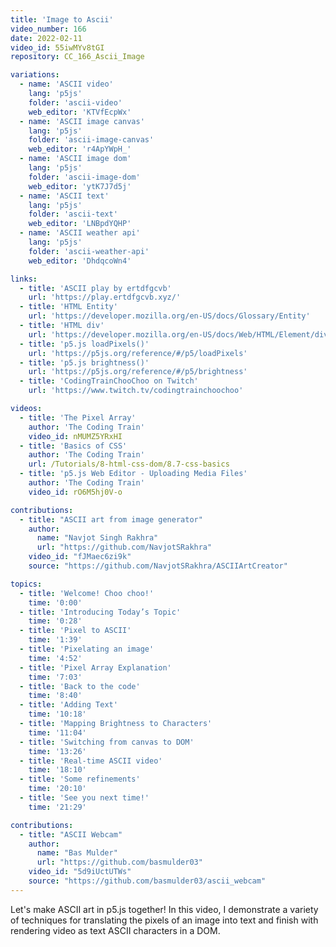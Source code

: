 ```yaml
---
title: 'Image to Ascii'
video_number: 166
date: 2022-02-11
video_id: 55iwMYv8tGI
repository: CC_166_Ascii_Image

variations:
  - name: 'ASCII video'
    lang: 'p5js'
    folder: 'ascii-video'
    web_editor: 'KTVfEcpWx'
  - name: 'ASCII image canvas'
    lang: 'p5js'
    folder: 'ascii-image-canvas'
    web_editor: 'r4ApYWpH_'
  - name: 'ASCII image dom'
    lang: 'p5js'
    folder: 'ascii-image-dom'
    web_editor: 'ytK7J7d5j'
  - name: 'ASCII text'
    lang: 'p5js'
    folder: 'ascii-text'
    web_editor: 'LNBpdYQHP'
  - name: 'ASCII weather api'
    lang: 'p5js'
    folder: 'ascii-weather-api'
    web_editor: 'DhdqcoWn4'

links:
  - title: 'ASCII play by ertdfgcvb'
    url: 'https://play.ertdfgcvb.xyz/'
  - title: 'HTML Entity'
    url: 'https://developer.mozilla.org/en-US/docs/Glossary/Entity'
  - title: 'HTML div'
    url: 'https://developer.mozilla.org/en-US/docs/Web/HTML/Element/div'
  - title: 'p5.js loadPixels()'
    url: 'https://p5js.org/reference/#/p5/loadPixels'
  - title: 'p5.js brightness()'
    url: 'https://p5js.org/reference/#/p5/brightness'
  - title: 'CodingTrainChooChoo on Twitch'
    url: 'https://www.twitch.tv/codingtrainchoochoo'

videos:
  - title: 'The Pixel Array'
    author: 'The Coding Train'
    video_id: nMUMZ5YRxHI
  - title: 'Basics of CSS'
    author: 'The Coding Train'
    url: /Tutorials/8-html-css-dom/8.7-css-basics
  - title: 'p5.js Web Editor - Uploading Media Files'
    author: 'The Coding Train'
    video_id: rO6M5hj0V-o

contributions:
  - title: "ASCII art from image generator"
    author:
      name: "Navjot Singh Rakhra"
      url: "https://github.com/NavjotSRakhra"
    video_id: "fJMaec6zi9k"
    source: "https://github.com/NavjotSRakhra/ASCIIArtCreator"

topics:
  - title: 'Welcome! Choo choo!'
    time: '0:00'
  - title: 'Introducing Today’s Topic'
    time: '0:28'
  - title: 'Pixel to ASCII'
    time: '1:39'
  - title: 'Pixelating an image'
    time: '4:52'
  - title: 'Pixel Array Explanation'
    time: '7:03'
  - title: 'Back to the code'
    time: '8:40'
  - title: 'Adding Text'
    time: '10:18'
  - title: 'Mapping Brightness to Characters'
    time: '11:04'
  - title: 'Switching from canvas to DOM'
    time: '13:26'
  - title: 'Real-time ASCII video'
    time: '18:10'
  - title: 'Some refinements'
    time: '20:10'
  - title: 'See you next time!'
    time: '21:29'

contributions:
  - title: "ASCII Webcam"
    author:
      name: "Bas Mulder"
      url: "https://github.com/basmulder03"
    video_id: "5d9iUctUTWs"
    source: "https://github.com/basmulder03/ascii_webcam"
---
```


Let's make ASCII art in p5.js together! In this video, I demonstrate a variety of techniques for translating the pixels of an image into text and finish with rendering video as text ASCII characters in a DOM.
